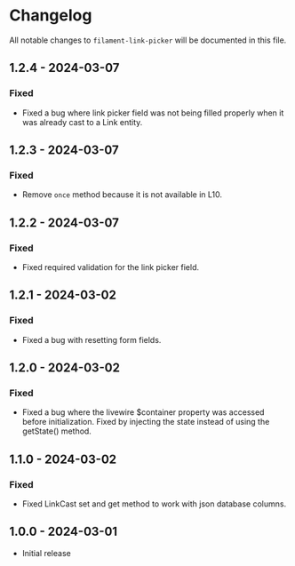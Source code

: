 # Changelog

All notable changes to `filament-link-picker` will be documented in this file.

## 1.2.4 - 2024-03-07

### Fixed

- Fixed a bug where link picker field was not being filled properly when it was already cast to a Link entity.

## 1.2.3 - 2024-03-07

### Fixed

- Remove `once` method because it is not available in L10.

## 1.2.2 - 2024-03-07

### Fixed

- Fixed required validation for the link picker field.

## 1.2.1 - 2024-03-02

### Fixed

- Fixed a bug with resetting form fields.

## 1.2.0 - 2024-03-02

### Fixed

- Fixed a bug where the livewire $container property was accessed before initialization. Fixed by injecting the state instead of using the getState() method.

## 1.1.0 - 2024-03-02

### Fixed

- Fixed LinkCast set and get method to work with json database columns.

## 1.0.0 - 2024-03-01

- Initial release
